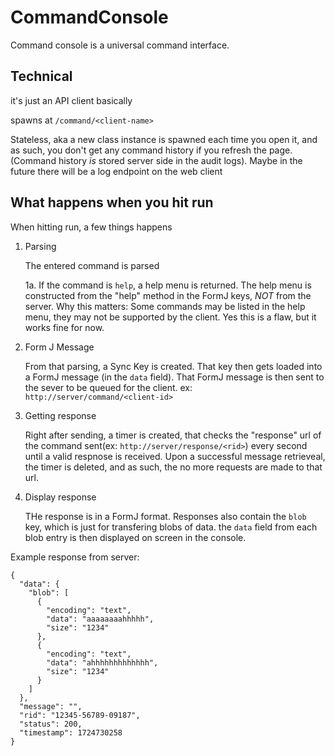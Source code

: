 # CommandConsole

Command console is a universal command interface. 


## Technical
it's just an API client basically

spawns at `/command/<client-name>`

Stateless, aka a new class instance is spawned each time you open it, and as such, you don't get any command history if you refresh the page. (Command history *is* stored server side in the audit logs). Maybe in the future there will be a log endpoint on the web client

## What happens when you hit run
When hitting run, a few things happens

1. Parsing 

    The entered command is parsed

    1a. If the command is `help`, a help menu is returned. The help menu is constructed from the "help" method in the FormJ keys, *NOT* from the server. Why this matters: Some commands may be listed in the help menu, they may not be supported by the client. Yes this is a flaw, but it works fine for now.



2. Form J Message 

    From that parsing, a Sync Key is created. That key then gets loaded into a FormJ message (in the `data` field). That FormJ message is then sent to the sever to be queued for the client. ex: `http://server/command/<client-id>`

3. Getting response 

    Right after sending, a timer is created, that checks the "response" url of the command sent(ex: `http://server/response/<rid>`) every second until a valid respnose is received. 
    Upon a successful message retrieveal, the timer is deleted, and as such, the no more requests are made to that url. 

4. Display response

    THe response is in a FormJ format. Responses also contain the `blob` key, which is just for transfering blobs of data. the `data` field from each blob entry is then displayed on screen in the console.

Example response from server:
```
{
  "data": {
    "blob": [
      {
        "encoding": "text",
        "data": "aaaaaaaahhhhh",
        "size": "1234"
      },
      {
        "encoding": "text",
        "data": "ahhhhhhhhhhhhh",
        "size": "1234"
      }
    ]
  },
  "message": "",
  "rid": "12345-56789-09187",
  "status": 200,
  "timestamp": 1724730258
}

```